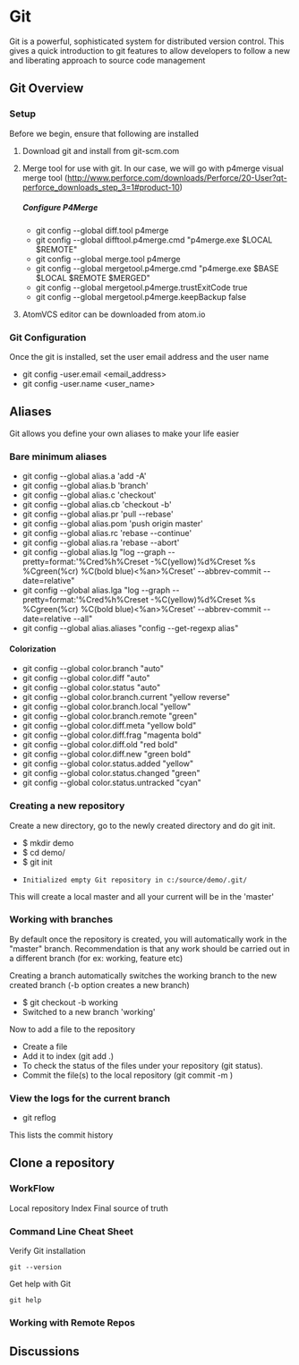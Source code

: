 # Git

Git is a powerful, sophisticated system for distributed version control. This gives a quick introduction to git features to allow developers to follow a new and liberating approach to source code management

## Git Overview

### Setup
Before we begin, ensure that following are installed

1. Download git and install from git-scm.com
1. Merge tool for use with git. In our case, we will go with p4merge visual merge tool (http://www.perforce.com/downloads/Perforce/20-User?qt-perforce_downloads_step_3=1#product-10)

    ##### Configure P4Merge
    * git config --global diff.tool p4merge
    * git config --global difftool.p4merge.cmd "p4merge.exe \$LOCAL \$REMOTE"
    * git config --global merge.tool p4merge
    * git config --global mergetool.p4merge.cmd "p4merge.exe \$BASE \$LOCAL \$REMOTE \$MERGED"
    * git config --global mergetool.p4merge.trustExitCode true
    * git config --global mergetool.p4merge.keepBackup false

1. AtomVCS editor can be downloaded from atom.io


### Git Configuration

Once the git is installed, set the user email address and the user name
  * git config -user.email <email_address>
  * git config -user.name <user_name>

## Aliases

Git allows you define your own aliases to make your life easier

### Bare minimum aliases
*   git config --global alias.a 'add -A'
*   git config --global alias.b 'branch'
*   git config --global alias.c 'checkout'
*   git config --global alias.cb 'checkout -b'
*   git config --global alias.pr 'pull --rebase'
*   git config --global alias.pom 'push origin master'
*   git config --global alias.rc 'rebase --continue'
*   git config --global alias.ra 'rebase --abort'
*   git config --global alias.lg "log --graph --pretty=format:'%Cred%h%Creset -%C(yellow)%d%Creset %s %Cgreen(%cr) %C(bold blue)<%an>%Creset' --abbrev-commit --date=relative"
*   git config --global alias.lga "log --graph --pretty=format:'%Cred%h%Creset -%C(yellow)%d%Creset %s %Cgreen(%cr) %C(bold blue)<%an>%Creset' --abbrev-commit --date=relative --all"
*   git config --global alias.aliases "config --get-regexp alias"

#### Colorization
*   git config --global color.branch "auto"
*   git config --global color.diff "auto"
*   git config --global color.status "auto"
*   git config --global color.branch.current "yellow reverse"
*   git config --global color.branch.local "yellow"
*   git config --global color.branch.remote "green"
*   git config --global color.diff.meta "yellow bold"
*   git config --global color.diff.frag "magenta bold"
*   git config --global color.diff.old "red bold"
*   git config --global color.diff.new "green bold"
*   git config --global color.status.added "yellow"
*   git config --global color.status.changed "green"
*   git config --global color.status.untracked "cyan"



### Creating a new repository

Create a new directory, go to the newly created directory and do git init.

*   $ mkdir demo
*   $ cd demo/
*   $ git init
*     Initialized empty Git repository in c:/source/demo/.git/

This will create a local master and all your current will be in the 'master'


### Working with branches

By default once the repository is created, you will automatically work in the "master" branch.
Recommendation is that any work should be carried out in a different branch (for ex: working, feature etc)

Creating a branch automatically switches the working branch to the new created branch (-b option creates a new branch)

  * $ git checkout -b working
  *   Switched to a new branch 'working'

Now to add a file to the repository

   * Create a file
   * Add it to index (git add .)
   * To check the status of the files under your repository (git status).
   * Commit the file(s) to the local repository (git commit -m <comment>)

### View the logs for the current branch

  * git reflog

  This lists the commit history
## Clone a repository


### WorkFlow

Local repository
Index
Final source of truth




### Command Line Cheat Sheet
Verify Git installation
```
git --version
```
Get help with Git
```
git help
```

### Working with Remote Repos

## Discussions
